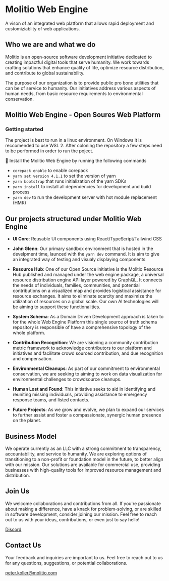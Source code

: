 # Molitio Web Engine

A vison of an integrated web platform that allows rapid deployment and customiziablity of web applications.

## Who we are and what we do

Molitio is an open-source software development initiative dedicated to creating impactful digital tools that serve humanity. We work towards crafting solutions that enhance quality of life, optimize resource distribution, and contribute to global sustainability.

The purpose of our organization is to provide public pro bono utilities that can be of service to humanity. Our initiatives address various aspects of human needs, from basic resource requirements to environmental conservation.

## Molitio Web Engine - Open Soures Web Platform

### Getting started
 
 The project is best to run in a linux environment. On Windows it is reccomended to use WSL 2. After coloning the repository a few steps need to be performed in order to run the poject.

 :rocket: Install the Molitio Web Engine by running the following commands
  * ``` corepack enable ``` to enable corepack
  * ``` yarn set version 4.1.1 ``` to set the version of yarn
  * ``` yarn bootstrap ``` that runs initialization of the yarn SDKs
  * ``` yarn install ```  to install all dependencies for development and build process
  * ``` yarn dev ``` to run the development server with hot module replacement (HMR)

## Our projects structured under Molitio Web Engine

- **UI Core**: Reusable UI components using React/TypeScript/Tailwind CSS

- **John Glenn**: Our primary sandbox environment that is hosted in the develpment time, launced with the ``` yarn dev ``` command. It is aim to give an integrated way of testing and visualy displaying components 

- **Resource Hub**: One of our Open Source initiative is the Molitio Resource Hub published and managed under the web engine package, a universal resource distribution engine API layer powered by GraphQL. It connects the needs of individuals, families, communities, and potential contributions on a visualized map and provides logistical assistance for resource exchanges. It aims to eliminate scarcity and maximize the utilization of resources on a global scale. Our own AI technologies will be aiming to support these functionalities.

- **System Schema**: As a Domain Driven Development approach is taken to for the whole Web Engine Platform this single source of truth schema repository is responsible of have a comprehensive topology of the whole platform. 

- **Contribution Recognition**: We are visioning a community contribution metric framework to acknowledge contributors to our platform and initiatives and facilitate crowd sourced contribution, and due recognition and compensation.

- **Environmental Cleanups**: As part of our commitment to environmental conservation, we are seeking to aiming to work on data visualization for environmental challenges to crowdsource cleanups.

- **Human Lost and Found**: This initiative seeks to aid in identifying and reuniting missing individuals, providing assistance to emergency response teams, and listed contacts.

- **Future Projects**: As we grow and evolve, we plan to expand our services to further assist and foster a compassionate, synergic human presence on the planet.

## Business Model

We operate currently as an LLC with a strong commitment to transparency, accountability, and service to humanity. We are exploring options of transitioning to a non-profit or foundation model in the future, to better align with our mission. Our solutions are available for commercial use, providing businesses with high-quality tools for improved resource management and distribution.

## Join Us

We welcome collaborations and contributions from all. If you're passionate about making a difference, have a knack for problem-solving, or are skilled in software development, consider joining our mission. Feel free to reach out to us with your ideas, contributions, or even just to say hello!

[Discord](https://discord.gg/F9U97V9d8X)

## Contact Us

Your feedback and inquiries are important to us. Feel free to reach out to us for any questions, suggestions, or potential collaborations.

peter.koller@molitio.com
